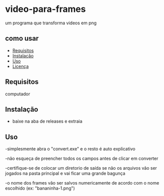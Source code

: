 # video-para-frames

um programa que transforma videos em png 

## como usar

- [Requisitos](#requisitos)
- [Instalação](#instalação)
- [Uso](#uso)
- [Licença](#licença)




## Requisitos

computador






## Instalação

- baixe na aba de releases e extraia




## Uso

-simplesmente abra o "convert.exe" e o resto é auto explicativo

-não esqueça de preencher todos os campos antes de clicar em converter

-certifique-se de colocar um diretorio de saída se não os arquivos vão ser jogados na pasta principal e vai ficar uma grande bagunça

-o nome dos frames vão ser salvos numericamente de acordo com o nome escolhido (ex: "bananinha-1.png")
